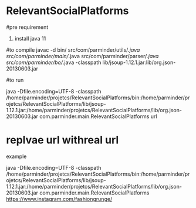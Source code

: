 # RelevantSocialPlatforms

#pre requirement
1. install java 11

#to compile 
javac -d bin/ src/com/parminder/utils/*.java src/com/parminder/main/*.java src/com/parminder/parser/*.java src/com/parminder/bo/*.java -classpath lib/jsoup-1.12.1.jar:lib/org.json-20130603.jar 

#to run

java -Dfile.encoding=UTF-8 -classpath /home/parminder/projetcs/RelevantSocialPlatforms/bin:/home/parminder/projetcs/RelevantSocialPlatforms/lib/jsoup-1.12.1.jar:/home/parminder/projetcs/RelevantSocialPlatforms/lib/org.json-20130603.jar com.parminder.main.RelevantSocialPlatforms url

# replvae url withreal url
example 

java -Dfile.encoding=UTF-8 -classpath /home/parminder/projetcs/RelevantSocialPlatforms/bin:/home/parminder/projetcs/RelevantSocialPlatforms/lib/jsoup-1.12.1.jar:/home/parminder/projetcs/RelevantSocialPlatforms/lib/org.json-20130603.jar com.parminder.main.RelevantSocialPlatforms https://www.instagram.com/fashiongrunge/
